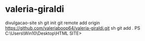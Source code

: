 # valeria-giraldi
divulgacao-site
sh
git init
git remote add origin https://github.com/valeriaboop64/valeria-giraldi.git
sh
git add .
PS C:\Users\Win10\Desktop\HTML SITE>


